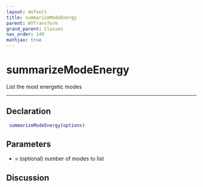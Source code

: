 ```yaml
---
layout: default
title: summarizeModeEnergy
parent: WVTransform
grand_parent: Classes
nav_order: 149
mathjax: true
---
```


#  summarizeModeEnergy

List the most energetic modes


---

## Declaration
```matlab
 summarizeModeEnergy(options)
```
## Parameters
+ `n`  (optional) number of modes to list

## Discussion

      
